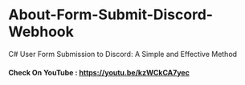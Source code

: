 # About-Form-Submit-Discord-Webhook
C# User Form Submission to Discord: A Simple and Effective Method 

#### Check On YouTube : https://youtu.be/kzWCkCA7yec

